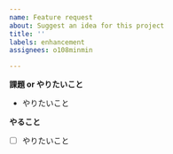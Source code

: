 ```yaml
---
name: Feature request
about: Suggest an idea for this project
title: ''
labels: enhancement
assignees: o108minmin

---
```


**課題 or やりたいこと**
- やりたいこと

**やること**
- [ ] やりたいこと
